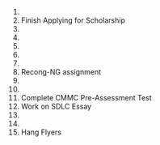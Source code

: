 1. 
2. Finish Applying for Scholarship
3. 
4. 
5. 
6. 
7. 
8. Recong-NG assignment
9.  
10.  
11. Complete CMMC Pre-Assessment Test
12. Work on SDLC Essay
13. 
14. 
15. Hang Flyers
